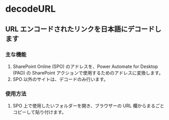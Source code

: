 # decodeURL

## URL エンコードされたリンクを日本語にデコードします

### 主な機能

1. SharePoint Online (SPO) のアドレスを、Power Automate for Desktop (PAD) の SharePoint アクションで使用するためのアドレスに変換します。
2. SPO 以外のサイトは、デコードのみ行います。

### 使用方法

1. SPO 上で使用したいフォルダーを開き、ブラウザーの URL 欄からまるごとコピーして貼り付けます。
